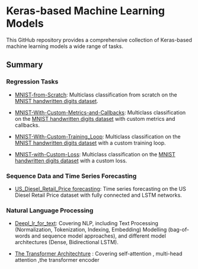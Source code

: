 # Keras-based Machine Learning Models

This GitHub repository provides a comprehensive collection of Keras-based machine learning models a wide range of tasks.

## Summary

### Regression Tasks

- [MNIST-from-Scratch](https://github.com/Overlrd/Keras-Reg-Class/blob/main/MNIST-IN-DEEP/MNIST-from-Sratch.ipynb): Multiclass classification from scratch on the [MNIST handwritten digits dataset](http://yann.lecun.com/exdb/mnist/).
    
- [MNIST-With-Custom-Metrics-and-Callbacks](https://github.com/Overlrd/Keras-Reg-Class/blob/main/MNIST-IN-DEEP/MNIST-With-Custom-Metrics-and-Callbacks.ipynb): Multiclass classification on the [MNIST handwritten digits dataset](http://yann.lecun.com/exdb/mnist/) with custom metrics and callbacks.
    
- [MNIST-With-Custom-Training_Loop](https://github.com/Overlrd/Keras-Reg-Class/blob/main/MNIST-IN-DEEP/MNIST-With-Custom-Training_Loop.ipynb): Multiclass classification on the [MNIST handwritten digits dataset](http://yann.lecun.com/exdb/mnist/) with a custom training loop.
    
- [MNIST-with-Custom-Loss](https://github.com/Overlrd/Keras-Reg-Class/blob/main/MNIST-IN-DEEP/MNIST-with-Custom-Loss.ipynb): Multiclass classification on the [MNIST handwritten digits dataset](http://yann.lecun.com/exdb/mnist/) with a custom loss.

### Sequence Data and Time Series Forecasting

- [US_Diesel_Retail_Price forecasting](https://github.com/Overlrd/Deep-Learning-with-Tensorflow-Keras/blob/main/Time_Series_Forecasting/US_Diesel_Reatil_Price/U_S_Diesel_Retail_Prices_Forecasting.ipynb): Time series forecasting on the US Diesel Retail Price dataset with fully connected and LSTM networks.

### Natural Language Processing 

- [Deepl_lr_for_text](https://github.com/Overlrd/Deep_Learning_For_Text/Deep_lr_fro_text.ipnb): Covering NLP, including Text Processing (Normalization, Tokenization, Indexing, Embedding) Modelling (bag-of-words and sequence model approaches), and different model architectures (Dense, Bidirectional LSTM).

- [The Transformer Architechture](Deep_Learning_For_Text/The_Transformer_Architechture.ipynb) : Covering self-attention , multi-head attention ,the transformer encoder 
